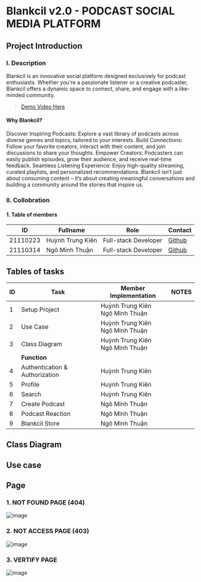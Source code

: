 # Blankcil v2.0 - PODCAST SOCIAL MEDIA PLATFORM
## Project Introduction
### I. Description
Blankcil is an innovative social platform designed exclusively for podcast enthusiasts. Whether you're a passionate listener or a creative podcaster, Blankcil offers a dynamic space to connect, share, and engage with a like-minded community.

>[Demo Video Here](https://youtube.com/)
#### Why Blankcil?
  Discover Inspiring Podcasts: Explore a vast library of podcasts across diverse genres and topics, tailored to your interests.
  Build Connections: Follow your favorite creators, interact with their content, and join discussions to share your thoughts.
  Empower Creators: Podcasters can easily publish episodes, grow their audience, and receive real-time feedback.
  Seamless Listening Experience: Enjoy high-quality streaming, curated playlists, and personalized recommendations.
  Blankcil isn’t just about consuming content – it’s about creating meaningful conversations and building a community around the stories that inspire us.
### II. Collobration
#### 1. Table of members
|**ID**|**Fullname**|**Role**|**Contact**|
|-|-|-|-|
|21110223|Huỳnh Trung Kiên|Full-stack Developer|[Github](https://github.com/K0l4s)|
|21110314|Ngô Minh Thuận|Full-stack Developer|[Github](https://github.com/nauth1)|
## Tables of tasks
| **ID** | **Task**            | **Member Implementation**            | **NOTES**|
|--------|---------------------|---------------------------------------|-|
| 1      | Setup Project       | Huỳnh Trung Kiên<br/>Ngô Minh Thuận   |
| 2      | Use Case            | Huỳnh Trung Kiên<br/>Ngô Minh Thuận   |
| 3      | Class Diagram       | Huỳnh Trung Kiên<br/>Ngô Minh Thuận   |
| |                    **Function**             |
| 4      | Authentication & Authorization     | Huỳnh Trung Kiên   |
| 5      | Profile     | Huỳnh Trung Kiên  |
| 6      | Search     | Huỳnh Trung Kiên   |
| 7      | Create Podcast     | Ngô Minh Thuận  |
| 8      | Podcast Reaction     | Ngô Minh Thuận  |
| 9      | Blankcil Store     | Ngô Minh Thuận  |



## Class Diagram

## Use case

## Page
### 1. NOT FOUND PAGE (404)
![image](https://github.com/user-attachments/assets/8d6ee7de-4c77-4efe-8f14-6ec512673af1)
### 2. NOT ACCESS PAGE (403)
![image](https://github.com/user-attachments/assets/8cb1574e-585c-44a6-833d-8b877264f3e3)
### 3. VERTIFY PAGE
![image](https://github.com/user-attachments/assets/8539c11d-f12e-4b28-8e61-d848bf8ae349)
